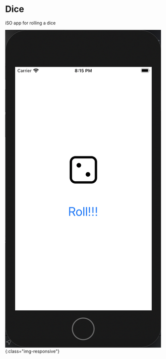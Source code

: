 # Dice

iSO app for rolling a dice

![Image description](https://github.com/benbrumpton/Dice/blob/master/Screenshot_2020-04-25_at_20.15.42.png){:class="img-responsive"}

